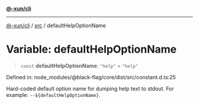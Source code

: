 [**@-xun/cli**](../../README.md)

***

[@-xun/cli](../../README.md) / [src](../README.md) / defaultHelpOptionName

# Variable: defaultHelpOptionName

> `const` **defaultHelpOptionName**: `"help"` = `"help"`

Defined in: node\_modules/@black-flag/core/dist/src/constant.d.ts:25

Hard-coded default option name for dumping help text to stdout. For example:
`--${defaultHelpOptionName}`.
